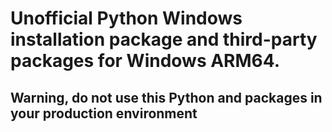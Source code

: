 # Unofficial Python Windows installation package and third-party packages for Windows ARM64.

## Warning, do not use this Python and packages in your production environment